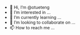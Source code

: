 - 👋 Hi, I’m @otueteng
- 👀 I’m interested in ...
- 🌱 I’m currently learning ...
- 💞️ I’m looking to collaborate on ...
- 📫 How to reach me ...

<!---
otueteng/otueteng is a ✨ special ✨ repository because its `README.md` (this file) appears on your GitHub profile.
You can click the Preview link to take a look at your changes.
--->
